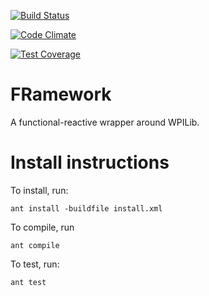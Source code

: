 [![Build Status](https://travis-ci.org/FRC125/FRamework.svg?branch=master)](https://travis-ci.org/FRC125/FRamework)

[![Code Climate](https://codeclimate.com/github/FRC125/FRamework/badges/gpa.svg)](https://codeclimate.com/github/FRC125/FRamework)

[![Test Coverage](https://codeclimate.com/github/FRC125/FRamework/badges/coverage.svg)](https://codeclimate.com/github/FRC125/FRamework/coverage)

# FRamework
A functional-reactive wrapper around WPILib. 

# Install instructions
To install, run:

```
ant install -buildfile install.xml
```

To compile, run
```
ant compile
```

To test, run:
```
ant test
```
